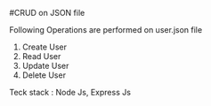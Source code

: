 #CRUD on JSON file

Following Operations are performed on user.json file

1. Create User
2. Read User
3. Update User
4. Delete User


Teck stack : Node Js, Express Js
